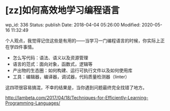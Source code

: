 # [zz]如何高效地学习编程语言


wp_id: 336
Status: publish
Date: 2018-04-04 05:26:00
Modified: 2020-05-16 11:32:49


个人观点，我觉得记住这些是有用的——当学习一门编程语言的时候，你实际上正在学四件事情。

* 怎么写代码：语法、语义以及资源管理
* 语言的范式：面向对象，函数式，逻辑等
* 产出物的生态圈：如何构建、运行可执行文件以及如何使用库
* 工具：编辑器，编译器，调试器，代码质量检测器（linter）

这四项很容易搞混，不幸的结果是，当你遇到问题最终完全找错了地方。

http://lambeta.com/2017/04/18/Techniques-for-Efficiently-Learning-Programming-Languages/